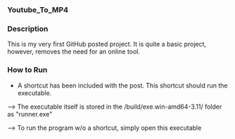 ### Youtube_To_MP4 ###
 
 ### Description ###
 This is my very first GitHub posted project. It is quite a basic project, however, removes the need for an online tool.
 
 ### How to Run ###
 - A shortcut has been included with the post. This shortcut should run the executable.
 
 --> The executable itself is stored in the /build/exe.win-amd64-3.11/ folder as "runner.exe"
 
 --> To run the program w/o a shortcut, simply open this executable
